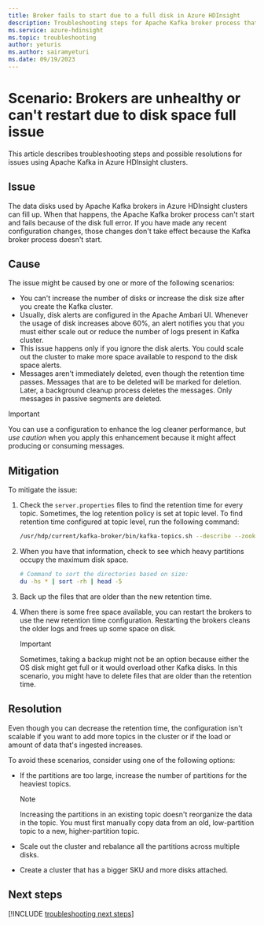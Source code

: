 ```yaml
---
title: Broker fails to start due to a full disk in Azure HDInsight
description: Troubleshooting steps for Apache Kafka broker process that can't start due to disk full error. 
ms.service: azure-hdinsight
ms.topic: troubleshooting
author: yeturis
ms.author: sairamyeturi 
ms.date: 09/19/2023
---
```


# Scenario: Brokers are unhealthy or can't restart due to disk space full issue

This article describes troubleshooting steps and possible resolutions for issues using  Apache Kafka in Azure HDInsight clusters.

## Issue

The data disks used by Apache Kafka brokers in Azure HDInsight clusters can fill up. When that happens, the Apache Kafka broker process can't start and fails because of the disk full error. If you have made any recent configuration changes, those changes don't take effect because the Kafka broker process doesn't start.

## Cause

The issue might be caused by one or more of the following scenarios:

- You can't increase the number of disks or increase the disk size after you create the Kafka cluster.
- Usually, disk alerts are configured in the Apache Ambari UI. Whenever the usage of disk increases above 60%, an alert notifies you that you must either scale out or reduce the number of logs present in Kafka cluster.
- This issue happens only if you ignore the disk alerts. You could scale out the cluster to make more space available to respond to the disk space alerts.
- Messages aren't immediately deleted, even though the retention time passes. Messages that are to be deleted will be marked for deletion. Later, a background cleanup process deletes the messages. Only messages in passive segments are deleted.

> [!IMPORTANT]
> You can use a configuration to enhance the log cleaner performance, but *use caution* when you apply this enhancement because it might affect producing or consuming messages.

## Mitigation

To mitigate the issue:

1. Check the `server.properties` files to find the retention time for every topic. Sometimes, the log retention policy is set at topic level. To find retention time configured at topic level, run the following command:

    ```bash
    /usr/hdp/current/kafka-broker/bin/kafka-topics.sh --describe --zookeeper <zookeeper-list>
    ```

2. When you have that information, check to see which heavy partitions occupy the maximum disk space.

    ```bash
    # Command to sort the directories based on size:
    du -hs * | sort -rh | head -5 
    ```

3. Back up the files that are older than the new retention time.

4. When there is some free space available, you can restart the brokers to use the new retention time configuration. Restarting the brokers cleans the older logs and frees up some space on disk.

   > [!IMPORTANT]
   > Sometimes, taking a backup might not be an option because either the OS disk might get full or it would overload other Kafka disks. In this scenario, you might have to delete files that are older than the retention time.

## Resolution

Even though you can decrease the retention time, the configuration isn't scalable if you want to add more topics in the cluster or if the load or amount of data that's ingested increases.

To avoid these scenarios, consider using one of the following options:

- If the partitions are too large, increase the number of partitions for the heaviest topics.

  > [!NOTE]
  > Increasing the partitions in an existing topic doesn't reorganize the data in the topic. You must first manually copy data from an old, low-partition topic to a new, higher-partition topic. 

- Scale out the cluster and rebalance all the partitions across multiple disks.

- Create a cluster that has a bigger SKU and more disks attached.

## Next steps

[!INCLUDE [troubleshooting next steps](../includes/hdinsight-troubleshooting-next-steps.md)]
